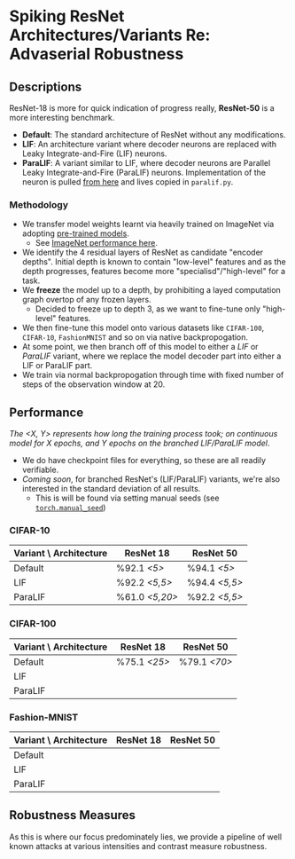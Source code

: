 # Spiking ResNet Architectures/Variants Re: Advaserial Robustness

## Descriptions
ResNet-18 is more for quick indication of progress really, **ResNet-50** is a more interesting benchmark.

- **Default**: The standard architecture of ResNet without any modifications.
- **LIF**: An architecture variant where decoder neurons are replaced with Leaky Integrate-and-Fire (LIF) neurons.
- **ParaLIF**: A variant similar to LIF, where decoder neurons are Parallel Leaky Integrate-and-Fire (ParaLIF) neurons. Implementation of the neuron is pulled [from here](https://github.com/NECOTIS/Parallelizable-Leaky-Integrate-and-Fire-Neuron) and lives copied in `paralif.py`.

### Methodology
- We transfer model weights learnt via heavily trained on ImageNet via adopting [pre-trained models](https://pytorch.org/vision/stable/models.html).
    - See [ImageNet performance here](https://pytorch.org/vision/stable/models.html#table-of-all-available-classification-weights).
- We identify the 4 residual layers of ResNet as candidate "encoder depths". Initial depth is known to contain "low-level" features and as the depth progresses, features become more "specialisd"/"high-level" for a task.
- We **freeze** the model up to a depth, by prohibiting a layed computation graph overtop of any frozen layers.
    - Decided to freeze up to depth 3, as we want to fine-tune only "high-level" features.
- We then fine-tune this model onto various datasets like `CIFAR-100`, `CIFAR-10`, `FashionMNIST` and so on via native backpropogation.
- At some point, we then branch off of this model to either a *LIF* or *ParaLIF* variant, where we replace the model decoder part into either a LIF or ParaLIF part.
- We train via normal backpropogation through time with fixed number of steps of the observation window at 20.

## Performance
_The <X, Y> represents how long the training process took; on continuous model for X epochs, and Y epochs on the branched LIF/ParaLIF model_.

- We do have checkpoint files for everything, so these are all readily verifiable.
- _Coming soon_, for branched ResNet's (LIF/ParaLIF) variants, we're also interested in the standard deviation of all results.
    - This is will be found via setting manual seeds (see [`torch.manual_seed`](https://pytorch.org/docs/stable/generated/torch.manual_seed.html))

### CIFAR-10

| Variant  \ Architecture | ResNet 18 | ResNet 50 |
|--------------------------|-----------|-----------|
| Default                  |          %92.1 _<5>_ |          %94.1 _<5>_ |
| LIF                      |          %92.2 _<5,5>_|       %94.4 _<5,5>_|
| ParaLIF                  |          %61.0 _<5,20>_|      %92.2 _<5,5>_|

### CIFAR-100
| Variant  \ Architecture | ResNet 18 | ResNet 50 |
|--------------------------|-----------|-----------|
| Default                  |       %75.1 _<25>_    |        %79.1 _<70>_   |
| LIF                      |          |       |
| ParaLIF                  |          |          |

### Fashion-MNIST
| Variant  \ Architecture | ResNet 18 | ResNet 50 |
|--------------------------|-----------|-----------|
| Default                  |           |          |
| LIF                      |          |       |
| ParaLIF                  |          |       |

## Robustness Measures
As this is where our focus predominately lies, we provide a pipeline of well known attacks at various intensities and contrast measure robustness.
